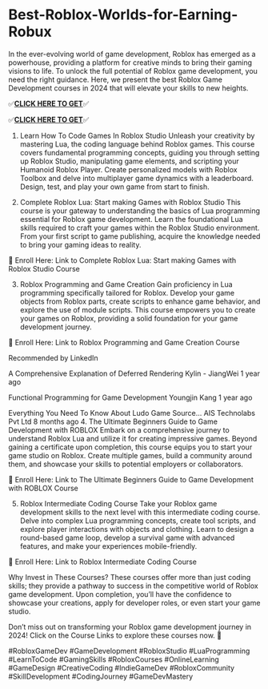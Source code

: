# Best-Roblox-Worlds-for-Earning-Robux

In the ever-evolving world of game development, Roblox has emerged as a powerhouse, providing a platform for creative minds to bring their gaming visions to life. To unlock the full potential of Roblox game development, you need the right guidance. Here, we present the best Roblox Game Development courses in 2024 that will elevate your skills to new heights.


✅**[CLICK HERE TO GET](https://usaofferzon.com/roblox)**✅


✅**[CLICK HERE TO GET](https://usaofferzon.com/giftcard)**✅


1. Learn How To Code Games In Roblox Studio
Unleash your creativity by mastering Lua, the coding language behind Roblox games. This course covers fundamental programming concepts, guiding you through setting up Roblox Studio, manipulating game elements, and scripting your Humanoid Roblox Player. Create personalized models with Roblox Toolbox and delve into multiplayer game dynamics with a leaderboard. Design, test, and play your own game from start to finish.

2. Complete Roblox Lua: Start making Games with Roblox Studio
This course is your gateway to understanding the basics of Lua programming essential for Roblox game development. Learn the foundational Lua skills required to craft your games within the Roblox Studio environment. From your first script to game publishing, acquire the knowledge needed to bring your gaming ideas to reality.

🛒 Enroll Here: Link to Complete Roblox Lua: Start making Games with Roblox Studio Course

3. Roblox Programming and Game Creation
Gain proficiency in Lua programming specifically tailored for Roblox. Develop your game objects from Roblox parts, create scripts to enhance game behavior, and explore the use of module scripts. This course empowers you to create your games on Roblox, providing a solid foundation for your game development journey.

🛒 Enroll Here: Link to Roblox Programming and Game Creation Course

Recommended by LinkedIn

A Comprehensive Explanation of Deferred Rendering
Kylin - JiangWei  1 year ago

Functional Programming for Game Development
Youngjin Kang  1 year ago

Everything You Need To Know About Ludo Game Source…
AIS Technolabs Pvt Ltd  8 months ago
4. The Ultimate Beginners Guide to Game Development with ROBLOX
Embark on a comprehensive journey to understand Roblox Lua and utilize it for creating impressive games. Beyond gaining a certificate upon completion, this course equips you to start your game studio on Roblox. Create multiple games, build a community around them, and showcase your skills to potential employers or collaborators.

🛒 Enroll Here: Link to The Ultimate Beginners Guide to Game Development with ROBLOX Course

5. Roblox Intermediate Coding Course
Take your Roblox game development skills to the next level with this intermediate coding course. Delve into complex Lua programming concepts, create tool scripts, and explore player interactions with objects and clothing. Learn to design a round-based game loop, develop a survival game with advanced features, and make your experiences mobile-friendly.

🛒 Enroll Here: Link to Roblox Intermediate Coding Course

Why Invest in These Courses?
These courses offer more than just coding skills; they provide a pathway to success in the competitive world of Roblox game development. Upon completion, you’ll have the confidence to showcase your creations, apply for developer roles, or even start your game studio.

Don’t miss out on transforming your Roblox game development journey in 2024! Click on the Course Links to explore these courses now. 🚀

#RobloxGameDev #GameDevelopment #RobloxStudio #LuaProgramming #LearnToCode #GamingSkills #RobloxCourses #OnlineLearning #GameDesign #CreativeCoding #IndieGameDev #RobloxCommunity #SkillDevelopment #CodingJourney #GameDevMastery

